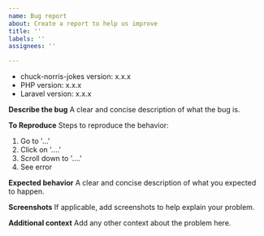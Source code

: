 ```yaml
---
name: Bug report
about: Create a report to help us improve
title: ''
labels: ''
assignees: ''

---
```


- chuck-norris-jokes version: x.x.x
- PHP version: x.x.x
- Laravel version: x.x.x

**Describe the bug**
A clear and concise description of what the bug is.

**To Reproduce**
Steps to reproduce the behavior:
1. Go to '...'
2. Click on '....'
3. Scroll down to '....'
4. See error

**Expected behavior**
A clear and concise description of what you expected to happen.

**Screenshots**
If applicable, add screenshots to help explain your problem.

**Additional context**
Add any other context about the problem here.
